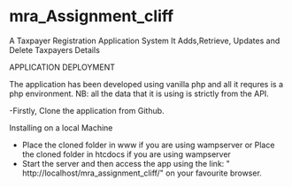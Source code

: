 # mra_Assignment_cliff
A Taxpayer Registration Application System
It Adds,Retrieve, Updates and Delete Taxpayers Details 

APPLICATION DEPLOYMENT

The application has been developed using vanilla php and all it requres is a php environment. 
NB: all the data that it is using is strictly from the API.

-Firstly, Clone the application from Github.

Installing on a local Machine
- Place the cloned folder in www if you are using wampserver  or Place the cloned folder in htcdocs if you are using wampserver
- Start the server and then access the app using the link: " http://localhost/mra_assignment_cliff/" on your favourite browser.

